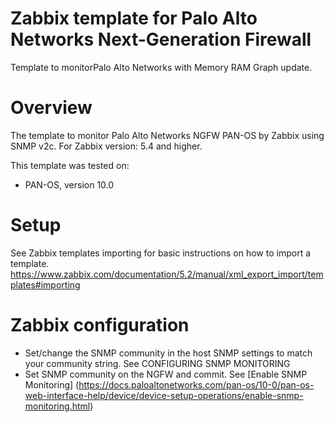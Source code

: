 # Zabbix template for Palo Alto Networks Next-Generation Firewall
Template to monitorPalo Alto Networks with Memory RAM Graph update.

# Overview
The template to monitor Palo Alto Networks NGFW PAN-OS by Zabbix using SNMP v2c. For Zabbix version: 5.4 and higher.

This template was tested on:
- PAN-OS, version 10.0

# Setup
See Zabbix templates importing for basic instructions on how to import a template.
https://www.zabbix.com/documentation/5.2/manual/xml_export_import/templates#importing

# Zabbix configuration

- Set/change the SNMP community in the host SNMP settings to match your community string. See CONFIGURING SNMP MONITORING
- Set SNMP community on the NGFW and commit. See [Enable SNMP Monitoring] (https://docs.paloaltonetworks.com/pan-os/10-0/pan-os-web-interface-help/device/device-setup-operations/enable-snmp-monitoring.html)
